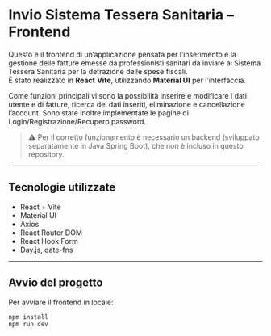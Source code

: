 # Invio Sistema Tessera Sanitaria – Frontend

Questo è il frontend di un’applicazione pensata per l’inserimento e la gestione delle fatture emesse da professionisti sanitari da inviare al Sistema Tessera Sanitaria 
per la detrazione delle spese fiscali.  
È stato realizzato in **React**  **Vite**, utilizzando **Material UI** per l’interfaccia.

Come funzioni principali vi sono la possibilità inserire e modificare i dati utente e di fatture, ricerca dei dati inseriti, eliminazione e cancellazione l’account.
Sono state inoltre implementate le pagine di Login/Registrazione/Recupero password.

> ⚠️ Per il corretto funzionamento è necessario un backend (sviluppato separatamente in Java Spring Boot), che non è incluso in questo repository.

---

## Tecnologie utilizzate

- React + Vite
- Material UI
- Axios
- React Router DOM
- React Hook Form
- Day.js, date-fns

---

## Avvio del progetto

Per avviare il frontend in locale:

```bash
npm install
npm run dev
